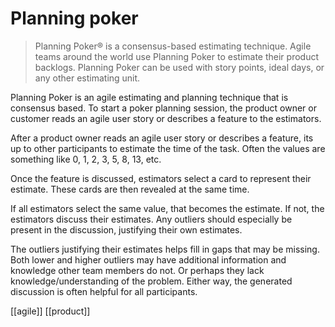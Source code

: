 # Planning poker

>Planning Poker® is a consensus-based estimating technique. Agile teams around the world use Planning Poker to estimate their product backlogs. Planning Poker can be used with story points, ideal days, or any other estimating unit.

Planning Poker is an agile estimating and planning technique that is consensus based. To start a poker planning session, the product owner or customer reads an agile user story or describes a feature to the estimators. 

After a product owner reads an agile user story or describes a feature, its up to other participants to estimate the time of the task. Often the values are something like 0, 1, 2, 3, 5, 8, 13, etc.

Once the feature is discussed, estimators select a card to represent their estimate. These cards are then revealed at the same time.

If all estimators select the same value, that becomes the estimate. If not, the estimators discuss their estimates. Any outliers should especially be present in the discussion, justifying their own estimates.

The outliers justifying their estimates helps fill in gaps that may be missing. Both lower and higher outliers may have additional information and knowledge other team members do not. Or perhaps they lack knowledge/understanding of the problem. Either way, the generated discussion is often helpful for all participants.

[[agile]]
[[product]]